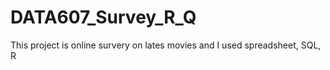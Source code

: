 # DATA607_Survey_R_Q
This project is online survery on lates movies and I used spreadsheet, SQL, R 
